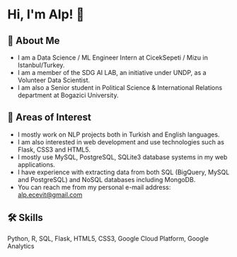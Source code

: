 # Hi, I'm Alp! :wave:

## :rocket: About Me
- I am a Data Science / ML Engineer Intern at CicekSepeti / Mizu in Istanbul/Turkey.
- I am a member of the SDG AI LAB, an initiative under UNDP, as a Volunteer Data Scientist.
- I am also a Senior student in Political Science & International Relations department at Bogazici University.

## :brain: Areas of Interest
- I mostly work on NLP projects both in Turkish and English languages.
- I am also interested in web development and use technologies such as Flask, CSS3 and HTML5.
- I mostly use MySQL, PostgreSQL, SQLite3 database systems in my web applications.
- I have experience with extracting data from both SQL (BigQuery, MySQL and PostgreSQL) and NoSQL databases including MongoDB.
- You can reach me from my personal e-mail address: alp.ecevit@gmail.com

## 🛠 Skills
Python, R, SQL, Flask, HTML5, CSS3, Google Cloud Platform, Google Analytics
